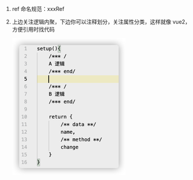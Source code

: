 1. ref 命名规范：xxxRef

2. 上边关注逻辑内聚，下边你可以注释划分，关注属性分类，这样就像 vue2，方便引用时找代码

   <img src="${images}/image-20210617121102019.png" alt="image-20210617121102019" style="zoom:50%;" />